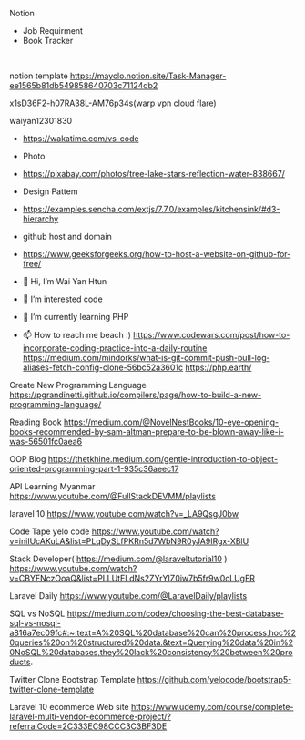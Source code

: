 Notion
<br/>

<ul>
  <li>Job Requirment</li>
  <li>Book Tracker</li>
</ul>


<br/>



notion template
https://mayclo.notion.site/Task-Manager-ee1565b81db549858640703c71124db2

x1sD36F2-h07RA38L-AM76p34s(warp vpn cloud flare)

waiyan12301830
- https://wakatime.com/vs-code

- Photo
- https://pixabay.com/photos/tree-lake-stars-reflection-water-838667/

- Design Pattem
- https://examples.sencha.com/extjs/7.7.0/examples/kitchensink/#d3-hierarchy

- github host and domain
- https://www.geeksforgeeks.org/how-to-host-a-website-on-github-for-free/
  
- 👋 Hi, I’m Wai Yan Htun
- 👀 I’m interested code
- 🌱 I’m currently learning PHP
- 📫 How to reach me beach :)
https://www.codewars.com/post/how-to-incorporate-coding-practice-into-a-daily-routine
https://medium.com/mindorks/what-is-git-commit-push-pull-log-aliases-fetch-config-clone-56bc52a3601c
https://php.earth/

Create New Programming Language
https://pgrandinetti.github.io/compilers/page/how-to-build-a-new-programming-language/

Reading Book
https://medium.com/@NovelNestBooks/10-eye-opening-books-recommended-by-sam-altman-prepare-to-be-blown-away-like-i-was-56501fc0aea6

OOP Blog
https://thetkhine.medium.com/gentle-introduction-to-object-oriented-programming-part-1-935c36aeec17



API Learning Myanmar
https://www.youtube.com/@FullStackDEVMM/playlists

laravel 10 
https://www.youtube.com/watch?v=_LA9QsgJ0bw
<!---
waiyanhtunza/waiyanhtunza is a ✨ special ✨ repository because its `README.md` (this file) appears on your GitHub profile.
You can click the Preview link to take a look at your changes.
--->

Code Tape
yelo code 
https://www.youtube.com/watch?v=iniIUcAKuLA&list=PLqDySLfPKRn5d7WbN9R0yJA9IRgx-XBlU

Stack Developer( https://medium.com/@laraveltutorial10 )
https://www.youtube.com/watch?v=CBYFNczOoaQ&list=PLLUtELdNs2ZYrYIZ0iw7b5fr9w0cLUgFR

Laravel Daily
https://www.youtube.com/@LaravelDaily/playlists

SQL vs NoSQL
https://medium.com/codex/choosing-the-best-database-sql-vs-nosql-a816a7ec09fc#:~:text=A%20SQL%20database%20can%20process,hoc%20queries%20on%20structured%20data.&text=Querying%20data%20in%20NoSQL%20databases,they%20lack%20consistency%20between%20products.

Twitter Clone Bootstrap Template
https://github.com/yelocode/bootstrap5-twitter-clone-template

Laravel 10 ecommerce Web site 
https://www.udemy.com/course/complete-laravel-multi-vendor-ecommerce-project/?referralCode=2C333EC98CCC3C3BF3DE

